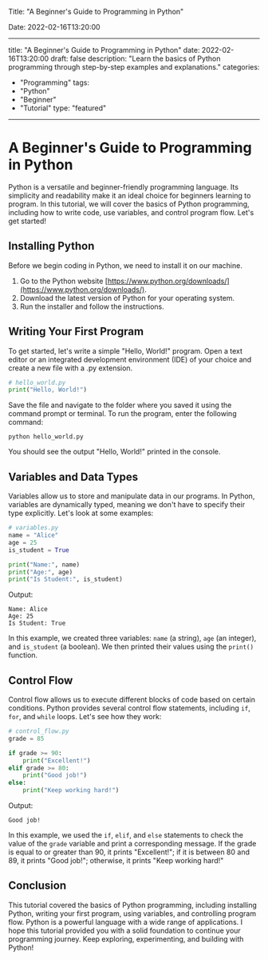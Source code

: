 Title: "A Beginner's Guide to Programming in Python"

Date: 2022-02-16T13:20:00

---

title: "A Beginner's Guide to Programming in Python"
date: 2022-02-16T13:20:00
draft: false
description: "Learn the basics of Python programming through step-by-step examples and explanations."
categories:
- "Programming"
tags:
- "Python"
- "Beginner"
- "Tutorial"
type: "featured"

---

# A Beginner's Guide to Programming in Python

Python is a versatile and beginner-friendly programming language. Its simplicity and readability make it an ideal choice for beginners learning to program. In this tutorial, we will cover the basics of Python programming, including how to write code, use variables, and control program flow. Let's get started!

## Installing Python

Before we begin coding in Python, we need to install it on our machine. 

1. Go to the Python website [https://www.python.org/downloads/](https://www.python.org/downloads/).
2. Download the latest version of Python for your operating system.
3. Run the installer and follow the instructions.

## Writing Your First Program

To get started, let's write a simple "Hello, World!" program. Open a text editor or an integrated development environment (IDE) of your choice and create a new file with a .py extension.

```python
# hello_world.py
print("Hello, World!")
```

Save the file and navigate to the folder where you saved it using the command prompt or terminal. To run the program, enter the following command:

```
python hello_world.py
```

You should see the output "Hello, World!" printed in the console.

## Variables and Data Types

Variables allow us to store and manipulate data in our programs. In Python, variables are dynamically typed, meaning we don't have to specify their type explicitly. Let's look at some examples:

```python
# variables.py
name = "Alice"
age = 25
is_student = True

print("Name:", name)
print("Age:", age)
print("Is Student:", is_student)
```

Output:

```
Name: Alice
Age: 25
Is Student: True
```

In this example, we created three variables: `name` (a string), `age` (an integer), and `is_student` (a boolean). We then printed their values using the `print()` function.

## Control Flow

Control flow allows us to execute different blocks of code based on certain conditions. Python provides several control flow statements, including `if`, `for`, and `while` loops. Let's see how they work:

```python
# control_flow.py
grade = 85

if grade >= 90:
    print("Excellent!")
elif grade >= 80:
    print("Good job!")
else:
    print("Keep working hard!")
```

Output:

```
Good job!
```

In this example, we used the `if`, `elif`, and `else` statements to check the value of the `grade` variable and print a corresponding message. If the grade is equal to or greater than 90, it prints "Excellent!"; if it is between 80 and 89, it prints "Good job!"; otherwise, it prints "Keep working hard!"

## Conclusion

This tutorial covered the basics of Python programming, including installing Python, writing your first program, using variables, and controlling program flow. Python is a powerful language with a wide range of applications. I hope this tutorial provided you with a solid foundation to continue your programming journey. Keep exploring, experimenting, and building with Python!
